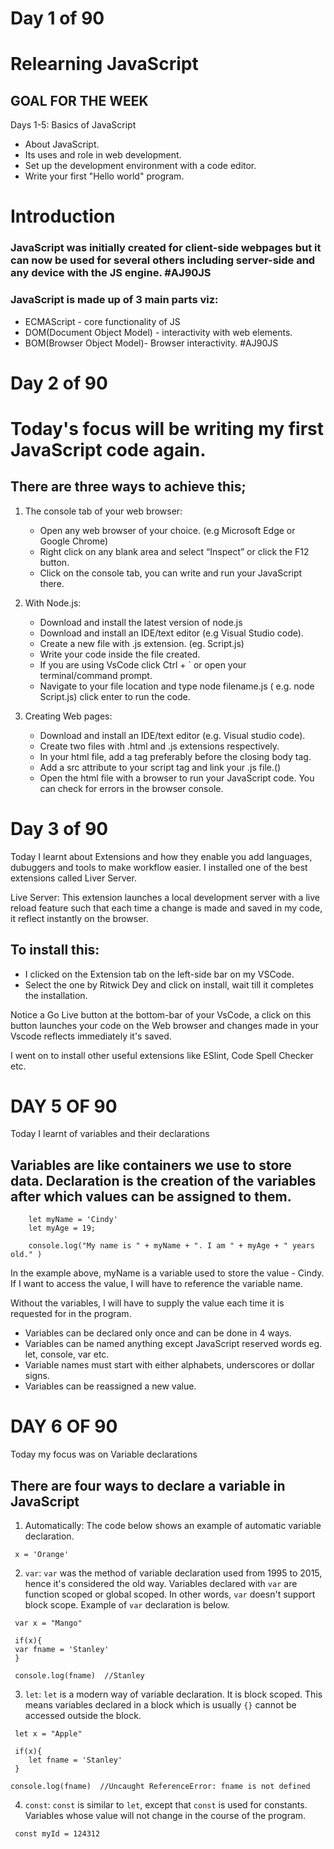# Day 1 of 90
# Relearning JavaScript

## GOAL FOR THE WEEK
Days 1-5: Basics of JavaScript
- About JavaScript.
- Its uses and role in web development.
- Set up the development environment with a code editor.
- Write your first "Hello world" program.


# Introduction

### JavaScript was initially created for client-side webpages but it can now be used for several others including server-side and any device with the JS engine. #AJ90JS

### JavaScript is made up of 3 main parts viz:
- ECMAScript - core functionality of JS
- DOM(Document Object Model) - interactivity with web elements.
- BOM(Browser Object Model)- Browser interactivity. #AJ90JS


# Day 2 of 90
# Today's focus will be writing my first JavaScript code again.

## There are three ways to achieve this;

1.	The console tab of your web browser:
    - Open any web browser of your choice. (e.g Microsoft Edge or Google Chrome)
    - Right click on any blank area and select “Inspect” or click the F12 button.
    - Click on the console tab, you can write and run your JavaScript there.

2.	With Node.js:
    - Download and install the latest version of node.js
    - Download and install an IDE/text editor (e.g Visual Studio code).
    - Create a new file with .js extension. (eg. Script.js)
    - Write your code inside the file created.
    - If you are using VsCode click Ctrl + ` or open your terminal/command prompt.
    - Navigate to your file location and type node filename.js ( e.g. node Script.js)  click enter to run the code.

3.	Creating Web pages:
    - Download and install an IDE/text editor (e.g. Visual studio code).
    - Create two files with  .html   and  .js  extensions respectively.
    - In your html file, add a  <script></script> tag preferably before the closing body tag.
    - Add a  src  attribute to your script tag and link your  .js  file.(<script src="file.js"></script>)
    - Open the html file with a browser to run your JavaScript code. You can check for errors in the browser console.  


# Day 3 of 90
Today I learnt about Extensions and how they enable you add languages, dubuggers and tools to make workflow easier.
I installed one of the best extensions called Liver Server.

Live Server: This extension launches a local development server with a live reload feature such that each time a change is made and saved in my code, it reflect instantly on the browser.

## To install this: 
- I clicked on the Extension tab on the left-side bar on my VSCode.
- Select the one by Ritwick Dey and click on install, wait till it  completes the installation.

Notice a Go Live button at the bottom-bar of your VsCode, a click on this button launches your code on the Web browser and changes made in your Vscode reflects immediately it's saved.

I went on to install other useful extensions like ESlint, Code Spell Checker etc.


# DAY 5 OF 90
Today I learnt of variables and their declarations

## Variables are like containers we use to store data. Declaration is the creation of the variables after which values can be assigned to them.

```
    let myName = 'Cindy'
    let myAge = 19;

    console.log("My name is " + myName + ". I am " + myAge + " years old." )

```
In the example above, myName is a variable used to store the value - Cindy. If I want to access the value, I will have to reference the variable name.

Without the variables, I will have to supply the value each time it is requested for in the program.

- Variables can be declared only once and can be done in 4 ways.
- Variables can be named anything except JavaScript reserved words eg. let, console, var etc.
- Variable names must start with either alphabets, underscores or dollar signs.
- Variables can be reassigned a new value.

# DAY 6 OF 90
Today my focus was on Variable declarations

## There are four ways to declare a variable in JavaScript

1. Automatically: The code below shows an example of automatic variable declaration.

```
 x = 'Orange'

```

2.  `var`: `var` was the method of variable declaration used from 1995 to 2015, hence it's considered the old way. Variables declared with `var` are function scoped or global scoped. In other words, `var` doesn't support block scope.
Example of `var` declaration is below.

```
 var x = "Mango"

 if(x){
 var fname = 'Stanley'
 }
 
 console.log(fname)  //Stanley

```
3. `let`: `let` is a modern way of variable declaration. It is block scoped. This means variables declared in a block which is usually `{}` cannot be accessed outside the block.

```
 let x = "Apple"

 if(x){
    let fname = 'Stanley'
 }

console.log(fname)  //Uncaught ReferenceError: fname is not defined

```

4. `const`: `const` is similar to `let`, except that `const` is used for constants. Variables whose value will not change in the course of the program.

```
 const myId = 124312

```
